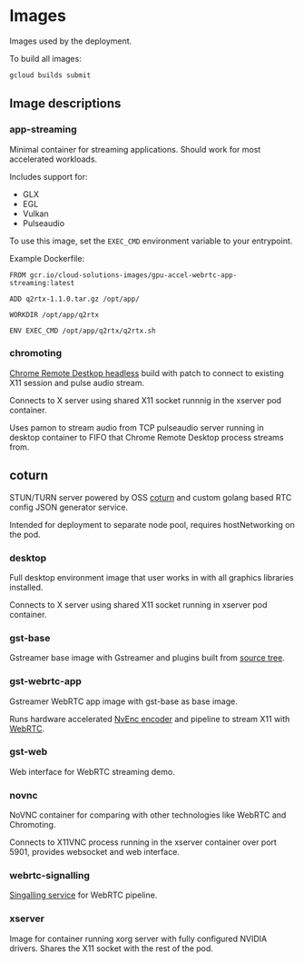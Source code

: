 # Images

Images used by the deployment.

To build all images:

```bash
gcloud builds submit
```

## Image descriptions

### app-streaming

Minimal container for streaming applications. Should work for most accelerated workloads.

Includes support for:

- GLX
- EGL
- Vulkan
- Pulseaudio

To use this image, set the `EXEC_CMD` environment variable to your entrypoint.

Example Dockerfile:

```
FROM gcr.io/cloud-solutions-images/gpu-accel-webrtc-app-streaming:latest

ADD q2rtx-1.1.0.tar.gz /opt/app/

WORKDIR /opt/app/q2rtx

ENV EXEC_CMD /opt/app/q2rtx/q2rtx.sh
```

### chromoting

[Chrome Remote Destkop headless](https://remotedesktop.google.com/headless) build with patch to connect to existing X11 session and pulse audio stream.

Connects to X server using shared X11 socket runnnig in the xserver pod container.

Uses pamon to stream audio from TCP pulseaudio server running in desktop container to FIFO that Chrome Remote Desktop process streams from.

## coturn

STUN/TURN server powered by OSS [coturn](https://github.com/coturn/coturn/wiki/turnserver) and custom golang based RTC config JSON generator service.

Intended for deployment to separate node pool, requires hostNetworking on the pod.

### desktop

Full desktop environment image that user works in with all graphics libraries installed.

Connects to X server using shared X11 socket running in xserver pod container.

### gst-base

Gstreamer base image with Gstreamer and plugins built from [source tree](https://gitlab.freedesktop.org/gstreamer).

### gst-webrtc-app

Gstreamer WebRTC app image with gst-base as base image.

Runs hardware accelerated [NvEnc encoder](https://gitlab.freedesktop.org/gstreamer/gst-plugins-bad/tree/master/sys/nvenc) and pipeline to stream X11 with [WebRTC](https://gstreamer.freedesktop.org/data/doc/gstreamer/head/gst-plugins-bad-plugins/html/gst-plugins-bad-plugins-webrtcbin.html).

### gst-web

Web interface for WebRTC streaming demo.

### novnc

NoVNC container for comparing with other technologies like WebRTC and Chromoting.

Connects to X11VNC process running in the xserver container over port 5901, provides websocket and web interface.

### webrtc-signalling

[Singalling service](https://github.com/centricular/gstwebrtc-demos/tree/master/signalling) for WebRTC pipeline.

### xserver

Image for container running xorg server with fully configured NVIDIA drivers. Shares the X11 socket with the rest of the pod.
